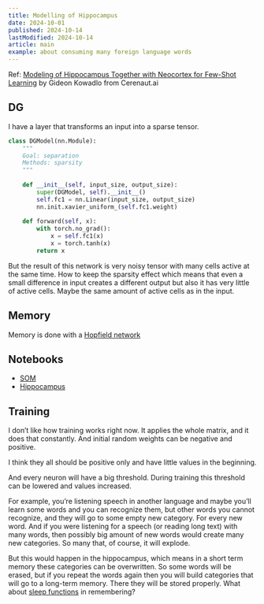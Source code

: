 ```yaml
---
title: Modelling of Hippocampus
date: 2024-10-01
published: 2024-10-14
lastModified: 2024-10-14
article: main
example: about consuming many foreign language words
---
```




Ref: [Modeling of Hippocampus Together with Neocortex for Few-Shot Learning](https://www.youtube.com/watch?v=EC6e8y4_nBs) by Gideon Kowadlo from Cerenaut.ai

## DG

I have a layer that transforms an input into a sparse tensor. 

```python
class DGModel(nn.Module):
    """
    Goal: separation
    Methods: sparsity
    """
    
    def __init__(self, input_size, output_size):
        super(DGModel, self).__init__()
        self.fc1 = nn.Linear(input_size, output_size)
        nn.init.xavier_uniform_(self.fc1.weight)
        
    def forward(self, x):
        with torch.no_grad():
            x = self.fc1(x)
            x = torch.tanh(x)
        return x
```

But the result of this network is very noisy tensor with many cells active at the same time. How to keep the sparsity effect which means that even a small difference in input creates a different output but also it has very little of active cells. Maybe the same amount of active cells as in the input.

## Memory

Memory is done with a [Hopfield network](/ai/hopfield-networks)

## Notebooks

- [SOM](https://codeberg.org/mikolasan/ai-sandbox/src/branch/master/arc/kohonen.ipynb)
- [Hippocampus](https://codeberg.org/mikolasan/ai-sandbox/src/branch/master/arc/Hippocampus.ipynb)
## Training

I don’t like how training works right now. It applies the whole matrix, and it does that constantly. And initial random weights can be negative and positive.

I think they all should be positive only and have little values in the beginning. 

And every neuron will have a big threshold. During training this threshold can be lowered and values increased.

For example, you’re listening speech in another language and maybe you’ll learn some words and you can recognize them, but other words you cannot recognize, and they will go to some empty new category. For every new word. And if you were listening for a speech (or reading long text) with many words, then possibly big amount of new words would create many new categories. So many that, of course, it will explode.

But this would happen in the hippocampus, which means in a short term memory these categories can be overwritten. So some words will be erased, but if you repeat the words again then you will build categories that will go to a long-term memory. There they will be stored properly. What about [sleep functions](/blog/should-ai-sleep) in remembering?